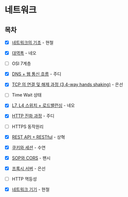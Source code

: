 # 네트워크

## 목차

* [x] [네트워크의 기초](https://github.com/Fancy96/2023-CS-Study/blob/main/Network/network_basic.md) - 현철

* [x] [대역폭](https://github.com/Fancy96/2023-CS-Study/blob/main/Network/network_bandwidth.md) - 네오

* [ ] OSI 7계층

* [x] [DNS + 웹 통신 흐름](https://github.com/Fancy96/2023-CS-Study/blob/main/Network/network_dns_and_network_flow.md) - 주디

* [x] [TCP 의 연결 및 해제 과정 (3,4-way hands shaking)](https://github.com/Fancy96/2023-CS-Study/blob/main/Network/network_tcp_and_udp.md) - 은선

* [ ] Time Wait 상태

* [x] [L7, L4 스위치 + 로드밸런싱](https://github.com/Fancy96/2023-CS-Study/blob/main/Network/network_l4_l7_switch_and_load_balancing.md) - 네오

* [x] [HTTP 진화 과정](https://github.com/Fancy96/2023-CS-Study/blob/main/Network/network_http.md) - 주디

* [ ] HTTPS 동작원리

* [x] [REST API + RESTful](https://github.com/Fancy96/2023-CS-Study/blob/main/Network/network_rest_api_restful.md) - 상혁


* [x] [쿠키와 세션](https://github.com/Fancy96/2023-CS-Study/blob/main/Network/network_cookie_and_session.md) - 수연

* [x] [SOP와 CORS](https://github.com/Fancy96/2023-CS-Study/blob/main/Network/network_sop_and_cors.md) - 팬시

* [x] [프록시 서버](https://github.com/Fancy96/2023-CS-Study/blob/main/Network/network_proxy_server.md) - 은선

* [ ] HTTP 멱등성

* [x] [네트워크 기기](https://github.com/Fancy96/2023-CS-Study/blob/main/Network/network_devices.md) - 현철
